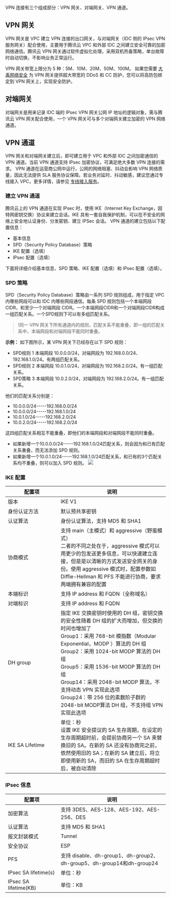 VPN 连接有三个组成部分：VPN 网关、对端网关、VPN 通道。
##  VPN 网关

VPN 网关是 VPC 建立 VPN 连接的出口网关，与对端网关（IDC 侧的 IPsec VPN 服务网关）配合使用，主要用于腾讯云 VPC 和外部 IDC 之间建立安全可靠的加密网络通信。腾讯云 VPN 网关通过软件虚拟化处理，采用双机热备策略，单台故障时自动切换，不影响业务正常运行。

VPN 网关带宽上限分为 5 种：5M、10M、20M、50M、100M。
如果您需要 [大禹网络安全](https://cloud.tencent.com/document/product/297) 为 VPN 网关提供超大带宽的 DDoS 和 CC 防护，您可以将高防包绑定到 VPN 网关上，实现安全防护。

## 对端网关
对端网关是用来记录 IDC 端的 IPsec VPN 网关公网 IP 地址的逻辑对象，需与腾讯云 VPN 网关配合使用，一个 VPN 网关可与多个对端网关建立加密的 VPN 网络通道。

##  VPN 通道
VPN 网关和对端网关建立后，即可建立用于 VPC 和外部 IDC 之间加密通信的 VPN 通道。当前 VPN 通道支持 IPsec 加密协议，可满足绝大多数 VPN 连接的需求。
VPN 通道在运营商公网中运行，公网的网络阻塞、抖动会影响 VPN 网络质量，因此无法提供 SLA 服务协议保障。若业务对延时、抖动敏感，建议您通过专线接入 VPC，更多详情，请参见 [专线接入服务](https://intl.cloud.tencent.com/product/dc.html)。

### 建立 VPN 通道
腾讯云上的 VPN 通道在实现 IPsec 时，使用 IKE（Internet Key Exchange，因特网密钥交换）协议来建立会话。IKE 具有一套自我保护机制，可以在不安全的网络上安全地认证身份、分发密钥、建立 IPSec 会话。
VPN 通道的建立包括以下配置信息：
- 基本信息
- SPD（Security Policy Database）策略
- IKE 配置（选填）
- IPsec 配置（选填）

下面将详细介绍基本信息、SPD 策略、IKE 配置（选填）和 IPsec 配置（选填）。
### SPD 策略
SPD（Security Policy Database）策略由一系列 SPD 规则组成，用于指定 VPC 内哪些网段可以和 IDC 内哪些网段通信。每条 SPD 规则包括一个本端网段 CIDR，和至少一个对端网段 CIDR。一个本端网段CIDR和一个对端网段CIDR构成一组匹配关系。一个SPD规则下可以有多组匹配关系。
>!同一 VPN 网关下所有通道内的规则，匹配关系不能重叠，即一组的匹配关系中，本端网段和对端网段不能同时重叠。

**示例：**
如下图所示，某 VPN 网关下已经存在以下 SPD 规则：
 - SPD规则 1 本端网段 10.0.0.0/24，对端网段为 192.168.0.0/24、192.168.1.0/24。有两组匹配关系。
 - SPD规则 2 本端网段 10.0.1.0/24，对端网段为 192.168.2.0/24。有一组匹配关系。
 - SPD策略 3 本端网段 10.0.2.0/24，对端网段为 192.168.2.0/24。有一组匹配关系。
 
他们的匹配关系分别是：
 - 10.0.0.0/24-----192.168.0.0/24
 - 10.0.0.0/24-----192.168.1.0/24
 - 10.0.1.0/24-----192.168.2.0/24
 - 10.0.2.0/24-----192.168.2.0/24

这四组匹配关系相互不能重叠，即他们的本端网段和对端网段不能同时重叠。
- 如果新增一个10.0.0.0/24-----192.168.1.0/24匹配关系，则会因为和已有匹配关系重叠，而无法添加 SPD 规则。
- 如果新增一个10.0.1.0/24-----192.168.1.0/24匹配关系，和已有的3个匹配关系均不重叠，则可以加入 SPD 规则。
![](//mccdn.qcloud.com/static/img/5b32174d312e31c5b5a9162a50456de8/image.png)

### IKE 配置
<style> table th:first-of-type { width: 150px; } </style>

| 配置项             | 说明                                       |
| --------------- | ---------------------------------------- |
| 版本              | IKE V1                                   |
| 身份认证方法          | 默认预共享密钥                                  |
| 认证算法            | 身份认证算法，支持 MD5 和 SHA1                        |
| 协商模式            | 支持 main（主模式）和 aggressive（野蛮模式）<br/>二者的不同之处在于，aggressive 模式可以用更少的包发送更多信息，可以快速建立连接，但是是以清晰的方式发送安全网关的身份。使用 aggressive 模式时，配置参数如 Diffie-Hellman 和 PFS 不能进行协商，要求两端拥有兼容的配置 |
| 本端标识            | 支持 IP address 和 FQDN（全称域名）               |
| 对端标识            | 支持 IP address 和 FQDN                     |
| DH group        | 指定 IKE 交换密钥时使用的 DH 组，密钥交换的安全性随着 DH 组的扩大而增加，但交换的时间也增加了<br/>Group1：采用 768-bit 模指数（Modular Exponential，MODP ）算法的 DH 组<br/> Group2：采用 1024-bit MODP 算法的 DH 组<br/> Group5：采用 1536-bit MODP 算法的 DH 组<br/>Group14：采用 2048-bit MODP 算法，不支持动态 VPN 实现此选项<br/>Group24：带 256 位的素数阶子群的 2048-bit MODP算法 DH 组，不支持组 VPN 实现此选项 |
| IKE SA Lifetime | 单位：秒<br/>设置 IKE 安全提议的 SA 生存周期，在设定的生存周期超时前，会提前协商另一个 SA 来替换旧的 SA。在新的 SA 还没有协商完之前，依然使用旧的 SA；在新的 SA 建立后，将立即使用新的 SA，而旧的 SA 在生存周期超时后，被自动清除 |

###  IPsec 信息
<style> table th:first-of-type { width: 150px; } </style>

| 配置项                   | 说明                                       |
| --------------------- | ---------------------------------------- |
| 加密算法                  | 支持 3DES、AES-128、AES-192、AES-256、DES      |
| 认证算法                  | 支持 MD5 和 SHA1                            |
| 报文封装模式                | Tunnel                                   |
| 安全协议                  | ESP                                      |
| PFS                   | 支持 disable、dh-group1、dh-group2、dh-group5、dh-group14和dh-group24 |
| IPsec SA lifetime(s)  | 单位：秒                                     |
| IPsec SA lifetime(KB) | 单位：KB                                    |

